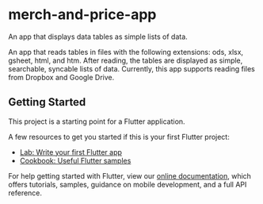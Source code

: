# merch-and-price-app

An app that displays data tables as simple lists of data.

An app that reads tables in files with the following
extensions: ods, xlsx, gsheet, html, and htm. After reading, the tables are
displayed as simple, searchable, syncable lists of data. Currently, this app
supports reading files from Dropbox and Google Drive.

## Getting Started

This project is a starting point for a Flutter application.

A few resources to get you started if this is your first Flutter project:

- [Lab: Write your first Flutter app](https://flutter.dev/docs/get-started/codelab)
- [Cookbook: Useful Flutter samples](https://flutter.dev/docs/cookbook)

For help getting started with Flutter, view our
[online documentation](https://flutter.dev/docs), which offers tutorials,
samples, guidance on mobile development, and a full API reference.
